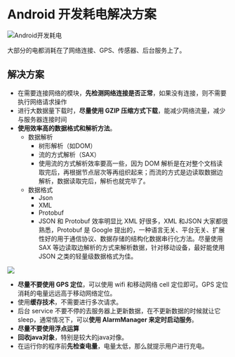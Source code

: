 # Android 开发耗电解决方案

![Android开发耗电](http://pic001.cnblogs.com/images/2010/145819/2010101818524169.png)

大部分的电都消耗在了网络连接、GPS、传感器、后台服务上了。

## 解决方案

* 在需要连接网络的模块，**先检测网络连接是否正常**，如果没有连接，则不需要执行网络请求操作
* 进行大数据量下载时，**尽量使用 GZIP 压缩方式下载**，能减少网络流量，减少与服务器连接时间
* **使用效率高的数据格式和解析方法**。
    * 数据解析
        * 树形解析（如DOM）
        * 流的方式解析（SAX）
        * 使用流的方式解析效率要高一些，因为 DOM 解析是在对整个文档读取完后，再根据节点层次等再组织起来；而流的方式是边读取数据边解析，数据读取完后，解析也就完毕了。
    * 数据格式
        * Json
        * XML
        * Protobuf
        * JSON 和 Protobuf 效率明显比 XML 好很多，XML 和JSON 大家都很熟悉，Protobuf 是 Google 提出的，一种语言无关、平台无关、扩展性好的用于通信协议、数据存储的结构化数据串行化方法。尽量使用 SAX 等边读取边解析的方式来解析数据，针对移动设备，最好能使用 JSON 之类的轻量级数据格式为佳。

![](http://pic001.cnblogs.com/images/2010/145819/2010101818531593.png)

* **尽量不要使用 GPS 定位**，可以使用 wifi 和移动网络 cell 定位即可。GPS 定位消耗的电量远远高于移动网络定位。
* 使用**缓存技术**，不需要进行多次请求。
* 后台 service 不要不停的去服务器上更新数据，在不更新数据的时候就让它 sleep，通常情况下，可以**使用 AlarmManager 来定时启动服务**。
* **尽量不要使用浮点运算**
* **回收java对象**，特别是较大的java对像。
* 在运行你的程序前**先检查电量**，电量太低，那么就提示用户进行充电。
